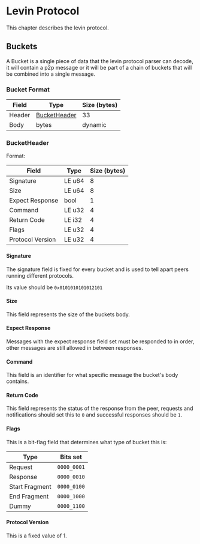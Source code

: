 # Levin Protocol

This chapter describes the levin protocol.

## Buckets

A Bucket is a single piece of data that the levin protocol parser can decode, it will contain a p2p message or it will be part of a chain
of buckets that will be combined into a single message.

### Bucket Format

| Field  | Type                          | Size (bytes) |
| ------ | ----------------------------- | ------------ |
| Header | [BucketHeader](#bucketheader) | 33           |
| Body   | bytes                         | dynamic      |

### BucketHeader

Format:

| Field            | Type   | Size (bytes) |
| ---------------- | ------ | ------------ |
| Signature        | LE u64 | 8            |
| Size             | LE u64 | 8            |
| Expect Response  | bool   | 1            |
| Command          | LE u32 | 4            |
| Return Code      | LE i32 | 4            |
| Flags            | LE u32 | 4            |
| Protocol Version | LE u32 | 4            |

#### Signature

The signature field is fixed for every bucket and is used to tell apart peers running different protocols.

Its value should be `0x0101010101012101`

#### Size

This field represents the size of the buckets body.

#### Expect Response

Messages with the expect response field set must be responded to in order, other messages are still allowed in between responses.

#### Command

This field is an identifier for what specific message the bucket's body contains.

#### Return Code

This field represents the status of the response from the peer, requests and notifications should set this to `0` and successful
responses should be `1`.

#### Flags

This is a bit-flag field that determines what type of bucket this is:

| Type           | Bits set    |
| -------------- | ----------- |
| Request        | `0000_0001` |
| Response       | `0000_0010` |
| Start Fragment | `0000_0100` |
| End Fragment   | `0000_1000` |
| Dummy          | `0000_1100` |

#### Protocol Version

This is a fixed value of 1.
